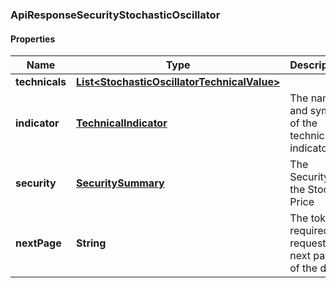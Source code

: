 
### ApiResponseSecurityStochasticOscillator

#### Properties
Name | Type | Description | Notes
------------ | ------------- | ------------- | -------------
**technicals** | [**List&lt;StochasticOscillatorTechnicalValue&gt;**](StochasticOscillatorTechnicalValue.md) |  |  [optional]
**indicator** | [**TechnicalIndicator**](TechnicalIndicator.md) | The name and symbol of the technical indicator |  [optional]
**security** | [**SecuritySummary**](SecuritySummary.md) | The Security of the Stock Price |  [optional]
**nextPage** | **String** | The token required to request the next page of the data |  [optional]



